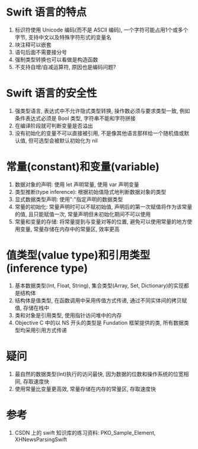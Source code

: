 # Swift 语言的特点

1. 标识符使用 Unicode 编码(而不是 ASCII 编码), 一个字符可能占用1个或多个字节, 支持中文以及特殊字符形式的变量名
2. 块注释可以嵌套
3. 语句后面不需要接分号
4. 强制类型转换也可以看做是构造函数
5. 不支持自增/自减运算符, 原因也是编码问题?

# Swift 语言的安全性

1. 强类型语言, 表达式中不允许隐式类型转换, 操作数必须与要求类型一致, 例如条件表达式必须是 Bool 类型, 字符串不能和字符拼接
2. 在编译阶段就可判断变量是否溢出
3. 没有初始化的变量不可以直接被引用, 不是像其他语言那样给一个随机值或默认值, 但可选型会被默认初始化为 nil

# 常量(constant)和变量(variable)

1. 数据对象的声明: 使用 let 声明常量, 使用 var 声明变量
2. 类型推断(type inference): 根据初始值隐式地判断数据对象的类型
3. 显式数据类型声明: 使用":"指定声明的数据类型
4. 常量的初始化: 常量声明时可以不赋初始值, 声明后的第一次赋值将作为该常量的值, 且只能赋值一次, 常量声明但未初始化期间不可以使用
5. 常量和变量的存储: 将常量提到与变量对等的位置, 避免可以使用常量的地方使用变量, 常量存储在内存中的常量区, 效率更高

# 值类型(value type)和引用类型(inference type)

1. 基本数据类型(Int, Float, String), 集合类型(Array, Set, Dictionary)的实现都是结构体
2. 结构体是值类型, 在函数调用中采用传值方式传递, 通过不同实体间的拷贝赋值, 存储在栈中
3. 类和对象是引用类型, 使用指针访问堆中的内存
4. Objective C 中的以 NS 开头的类型是 Fundation 框架提供的类, 所有数据类型均采用引用方式传递

# 疑问

1. 最自然的数据类型(Int)执行的访问最快, 因为数据的位数和操作系统的位宽相同, 存取速度快
2. 使用常量比变量更高效, 常量存储在内存的常量区, 存取速度快

# 参考

1. CSDN 上的 swift 知识库的练习资料: PKO_Sample_Element, XHNewsParsingSwift
